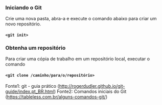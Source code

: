 ### Iniciando o Git

Crie uma nova pasta, abra-a e execute o comando abaixo para criar um novo repositório.

#### `<git init>`

### Obtenha um repositório

Para criar uma cópia de trabalho em um repositório local, executar o comando

#### `<git clone /caminho/para/o/repositório>`



Fonte1: git - guia prático (http://rogerdudler.github.io/git-guide/index.pt_BR.html)
Fonte2: Comandos iniciais do Git (https://tableless.com.br/alguns-comandos-git/)
